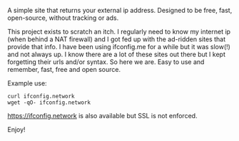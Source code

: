 A simple site that returns your external ip address. Designed to be free, fast, open-source, without tracking or ads.

This project exists to scratch an itch. I regularly need to know my internet ip (when behind a NAT firewall) and I got fed up with the ad-ridden sites that provide that info. I have been using ifconfig.me for a while but it was slow(!) and not always up. I know there are a lot of these sites out there but I kept forgetting their urls and/or syntax. So here we are. Easy to use and remember, fast, free and open source.

Example use:
```
curl ifconfig.network
wget -qO- ifconfig.network
```

https://ifconfig.network is also available but SSL is not enforced.

Enjoy!
